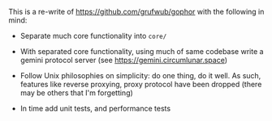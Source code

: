 This is a re-write of https://github.com/grufwub/gophor with the following in
mind:

- Separate much core functionality into `core/`

- With separated core functionality, using much of same codebase write a gemini
  protocol server (see https://gemini.circumlunar.space)

- Follow Unix philosophies on simplicity: do one thing, do it well. As such,
  features like reverse proxying, proxy protocol have been dropped (there may be
  others that I'm forgetting)

- In time add unit tests, and performance tests
